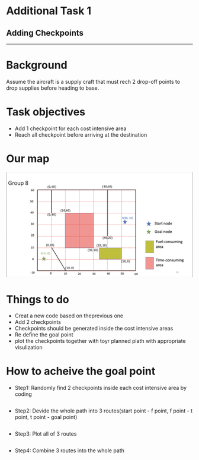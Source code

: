 # Additional Task 1
## Adding Checkpoints
----
# Background
Assume the aircraft is a supply craft that must rech 2 drop-off points to drop supplies before heading to base.
# Task objectives
- Add 1 checkpoint for each cost intensive area
- Reach all checkpoint before arriving at the destination

# Our map
![map](https://github.com/Ken11514/AAE2004_t1_GP8/blob/main/images/map.png)

# Things to do
- Creat a new code based on theprevious one
- Add 2 checkpoints
- Checkpoints should be generated inside the cost intensive areas
- Re define the goal point
- plot the checkpoints together with toyr planned plath with appropriate visulization

# How to acheive the goal point 
- Step1: Randomly find 2 checkpoints inside each cost intensive area by coding

```python

```
- Step2: Devide the whole path into 3 routes(start point - f point, f point - t point, t point - goal point)

```python

```
- Step3: Plot all of 3 routes 

```python

```
- Step4: Combine 3 routes into the whole path 

```python

```
